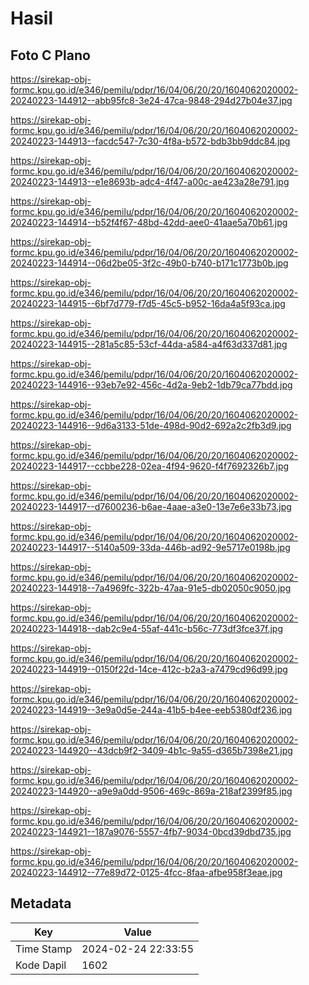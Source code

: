 # Hasil

## Foto C Plano

https://sirekap-obj-formc.kpu.go.id/e346/pemilu/pdpr/16/04/06/20/20/1604062020002-20240223-144912--abb95fc8-3e24-47ca-9848-294d27b04e37.jpg

https://sirekap-obj-formc.kpu.go.id/e346/pemilu/pdpr/16/04/06/20/20/1604062020002-20240223-144913--facdc547-7c30-4f8a-b572-bdb3bb9ddc84.jpg

https://sirekap-obj-formc.kpu.go.id/e346/pemilu/pdpr/16/04/06/20/20/1604062020002-20240223-144913--e1e8693b-adc4-4f47-a00c-ae423a28e791.jpg

https://sirekap-obj-formc.kpu.go.id/e346/pemilu/pdpr/16/04/06/20/20/1604062020002-20240223-144914--b52f4f67-48bd-42dd-aee0-41aae5a70b61.jpg

https://sirekap-obj-formc.kpu.go.id/e346/pemilu/pdpr/16/04/06/20/20/1604062020002-20240223-144914--06d2be05-3f2c-49b0-b740-b171c1773b0b.jpg

https://sirekap-obj-formc.kpu.go.id/e346/pemilu/pdpr/16/04/06/20/20/1604062020002-20240223-144915--6bf7d779-f7d5-45c5-b952-16da4a5f93ca.jpg

https://sirekap-obj-formc.kpu.go.id/e346/pemilu/pdpr/16/04/06/20/20/1604062020002-20240223-144915--281a5c85-53cf-44da-a584-a4f63d337d81.jpg

https://sirekap-obj-formc.kpu.go.id/e346/pemilu/pdpr/16/04/06/20/20/1604062020002-20240223-144916--93eb7e92-456c-4d2a-9eb2-1db79ca77bdd.jpg

https://sirekap-obj-formc.kpu.go.id/e346/pemilu/pdpr/16/04/06/20/20/1604062020002-20240223-144916--9d6a3133-51de-498d-90d2-692a2c2fb3d9.jpg

https://sirekap-obj-formc.kpu.go.id/e346/pemilu/pdpr/16/04/06/20/20/1604062020002-20240223-144917--ccbbe228-02ea-4f94-9620-f4f7692326b7.jpg

https://sirekap-obj-formc.kpu.go.id/e346/pemilu/pdpr/16/04/06/20/20/1604062020002-20240223-144917--d7600236-b6ae-4aae-a3e0-13e7e6e33b73.jpg

https://sirekap-obj-formc.kpu.go.id/e346/pemilu/pdpr/16/04/06/20/20/1604062020002-20240223-144917--5140a509-33da-446b-ad92-9e5717e0198b.jpg

https://sirekap-obj-formc.kpu.go.id/e346/pemilu/pdpr/16/04/06/20/20/1604062020002-20240223-144918--7a4969fc-322b-47aa-91e5-db02050c9050.jpg

https://sirekap-obj-formc.kpu.go.id/e346/pemilu/pdpr/16/04/06/20/20/1604062020002-20240223-144918--dab2c9e4-55af-441c-b56c-773df3fce37f.jpg

https://sirekap-obj-formc.kpu.go.id/e346/pemilu/pdpr/16/04/06/20/20/1604062020002-20240223-144919--0150f22d-14ce-412c-b2a3-a7479cd96d99.jpg

https://sirekap-obj-formc.kpu.go.id/e346/pemilu/pdpr/16/04/06/20/20/1604062020002-20240223-144919--3e9a0d5e-244a-41b5-b4ee-eeb5380df236.jpg

https://sirekap-obj-formc.kpu.go.id/e346/pemilu/pdpr/16/04/06/20/20/1604062020002-20240223-144920--43dcb9f2-3409-4b1c-9a55-d365b7398e21.jpg

https://sirekap-obj-formc.kpu.go.id/e346/pemilu/pdpr/16/04/06/20/20/1604062020002-20240223-144920--a9e9a0dd-9506-469c-869a-218af2399f85.jpg

https://sirekap-obj-formc.kpu.go.id/e346/pemilu/pdpr/16/04/06/20/20/1604062020002-20240223-144921--187a9076-5557-4fb7-9034-0bcd39dbd735.jpg

https://sirekap-obj-formc.kpu.go.id/e346/pemilu/pdpr/16/04/06/20/20/1604062020002-20240223-144912--77e89d72-0125-4fcc-8faa-afbe958f3eae.jpg


## Metadata

| Key        | Value               |
| ---------- | ------------------- |
| Time Stamp | 2024-02-24 22:33:55 |
| Kode Dapil | 1602                |



